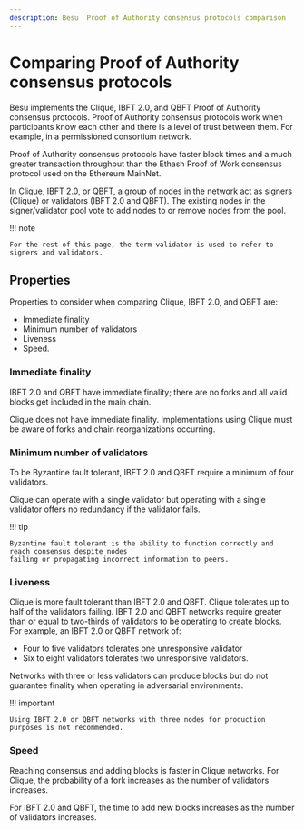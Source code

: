 ```yaml
---
description: Besu  Proof of Authority consensus protocols comparison
---
```


# Comparing Proof of Authority consensus protocols

Besu implements the Clique, IBFT 2.0, and QBFT Proof of Authority consensus protocols. Proof of
Authority consensus protocols work when participants know each other and there is a level of trust
between them. For example, in a permissioned consortium network.

Proof of Authority consensus protocols have faster block times and a much greater transaction
throughput than the Ethash Proof of Work consensus protocol used on the Ethereum MainNet.

In Clique, IBFT 2.0, or QBFT, a group of nodes in the network act as signers (Clique) or validators
(IBFT 2.0 and QBFT). The existing nodes in the signer/validator pool vote to add nodes to or remove
nodes from the pool.

!!! note

    For the rest of this page, the term validator is used to refer to signers and validators.

## Properties

Properties to consider when comparing Clique, IBFT 2.0, and QBFT are:

* Immediate finality
* Minimum number of validators
* Liveness
* Speed.

### Immediate finality

IBFT 2.0 and QBFT have immediate finality; there are no forks and all valid blocks get
included in the main chain.

Clique does not have immediate finality. Implementations using Clique must be aware of forks and
chain reorganizations occurring.

### Minimum number of validators

To be Byzantine fault tolerant, IBFT 2.0 and QBFT require a minimum of four validators.

Clique can operate with a single validator but operating with a single validator offers no
redundancy if the validator fails.

!!! tip

    Byzantine fault tolerant is the ability to function correctly and reach consensus despite nodes
    failing or propagating incorrect information to peers.

### Liveness

Clique is more fault tolerant than IBFT 2.0 and QBFT. Clique tolerates up to half of the validators
failing. IBFT 2.0 and QBFT networks require greater than or equal to two-thirds of validators to be
operating to create blocks. For example, an IBFT 2.0 or QBFT network of:

* Four to five validators tolerates one unresponsive validator
* Six to eight validators tolerates two unresponsive validators.

Networks with three or less validators can produce blocks but do not guarantee finality when
operating in adversarial environments.

!!! important

    Using IBFT 2.0 or QBFT networks with three nodes for production purposes is not recommended.

### Speed

Reaching consensus and adding blocks is faster in Clique networks. For Clique, the probability of a
fork increases as the number of validators increases.

For IBFT 2.0 and QBFT, the time to add new blocks increases as the number of validators increases.
